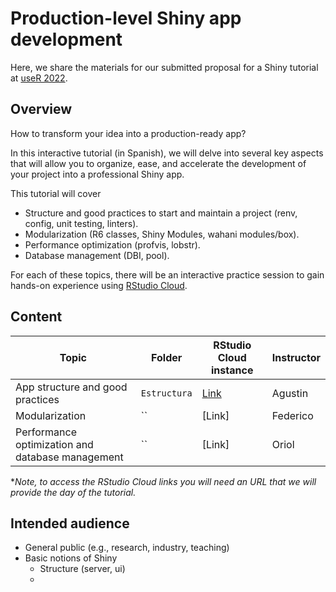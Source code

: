 # Production-level Shiny app development

Here, we share the materials for our submitted proposal for a Shiny tutorial at [useR 2022](https://user2022.r-project.org/).

## Overview
How to transform your idea into a production-ready app?

In this interactive tutorial (in Spanish), we will delve into several key aspects that will allow you to organize, ease, and accelerate the development of your project into a professional Shiny app.

This tutorial will cover 
- Structure and good practices to  start and maintain a project (renv, config, unit testing, linters).
- Modularization (R6 classes, Shiny Modules, wahani modules/box).
- Performance optimization (profvis, lobstr).
- Database management (DBI, pool). 

For each of these topics, there will be an interactive practice session to gain hands-on experience using [RStudio Cloud](https://rstudio.cloud/).

## Content

| Topic     | Folder      |RStudio Cloud instance   | Instructor     |
| ------------- | ------------- | -------- | -------- |
| App structure and good practices          | `Estructura`         | [Link](https://rstudio.cloud/spaces/190694/content/all?sort=name_asc)| Agustin  |
| Modularization           | ``         | [Link] | Federico  |
| Performance optimization and database management           | ``         | [Link] | Oriol  |

**Note, to access the RStudio Cloud links you will need an URL that we will provide the day of the tutorial.*

## Intended audience
- General public (e.g., research, industry, teaching)
- Basic notions of Shiny
  - Structure (server, ui)
  - 

